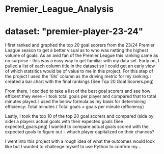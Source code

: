 # Premier_League_Analysis
# dataset: "premier-player-23-24"

I first ranked and graphed the top 20 goal scorers from the 23/24 Premier League season to get a better visual as to who was netting the highest volume of goals. As an avid fan of the Premier League this ranking came as no surprise - this was a easy way to get familiar with my data set. Early on, I pulled a list of each column title in the dataset so I could get an early view of which statsitics would be of value to me in this project. For this step of the project I used the 'Gls' column as the driving metric for my ranking. I created a bar chart with the final rankings (See Top 20 Goal Scorers.png)

From there, I decided to take a list of the best goal scorers and see how efficent they were - I took total goals per player and compared that to total minutes played. I used the below formula as my basis for determining efficiency:
Total minutes / Total goals = goals per minute (efficiency) 


Lastly, I took the top 10 of the top 20 goal scorers and compared (side by side) a players actual goals with their expected goals (See expected_goals.png)
I wanted to compare actual goals scored with the expected goals to figure out - whuch player capitalized on their chances? 


I went into this project with a rough idea of what the outcomes would look like but I wanted to challenge myself to use Python to confirm my...
